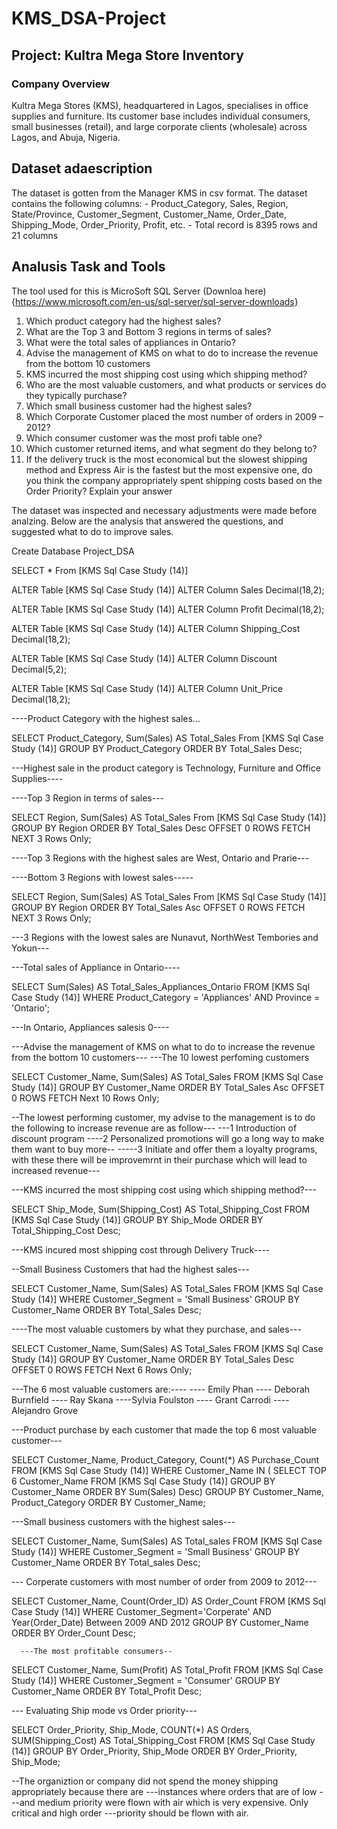 # KMS_DSA-Project

## Project: Kultra Mega Store Inventory

### Company Overview
  Kultra Mega Stores (KMS), headquartered in Lagos, specialises in office supplies and furniture. Its customer base includes individual consumers, small businesses (retail), and large corporate clients (wholesale) across Lagos, and Abuja, Nigeria.

## Dataset adaescription
  The dataset is gotten from the Manager KMS in csv format. The dataset contains the following columns:
    - Product_Category, Sales, Region, State/Province, Customer_Segment, Customer_Name, Order_Date, Shipping_Mode, Order_Priority, Profit, etc.
    - Total record is 8395 rows and 21 columns

## Analusis Task and Tools
The tool used for this is MicroSoft SQL Server (Downloa here) {https://www.microsoft.com/en-us/sql-server/sql-server-downloads}

   1. Which product category had the highest sales?
   2. What are the Top 3 and Bottom 3 regions in terms of sales?
   3. What were the total sales of appliances in Ontario?
   4. Advise the management of KMS on what to do to increase the revenue from the bottom 10 customers
   5. KMS incurred the most shipping cost using which shipping method?
   6. Who are the most valuable customers, and what products or services do they typically purchase?
   7. Which small business customer had the highest sales?
   8. Which Corporate Customer placed the most number of orders in 2009 – 2012?
   9. Which consumer customer was the most profi table one?
   10. Which customer returned items, and what segment do they belong to?
   11. If the delivery truck is the most economical but the slowest shipping method and Express Air is the fastest but the most expensive one, do you think the company appropriately spent shipping costs based          on the Order Priority? Explain your answer

The dataset was inspected and necessary adjustments were made before analzing. Below are the analysis that answered the questions, and suggested what to do to improve sales.


Create Database Project_DSA

SELECT * From [KMS Sql Case Study (14)]

ALTER Table [KMS Sql Case Study (14)]
ALTER Column Sales Decimal(18,2);

ALTER Table [KMS Sql Case Study (14)]
ALTER Column Profit Decimal(18,2);

ALTER Table [KMS Sql Case Study (14)]
ALTER Column Shipping_Cost Decimal(18,2);

ALTER Table [KMS Sql Case Study (14)]
ALTER Column Discount Decimal(5,2);

ALTER Table [KMS Sql Case Study (14)]
ALTER Column Unit_Price Decimal(18,2);


----Product Category with the highest sales...


SELECT Product_Category, Sum(Sales) AS Total_Sales
 From [KMS Sql Case Study (14)]
 GROUP BY Product_Category
ORDER BY Total_Sales Desc;

---Highest sale in the product category is Technology, Furniture and Office Supplies----


----Top 3 Region in terms of sales---

SELECT Region, Sum(Sales) AS Total_Sales
From [KMS Sql Case Study (14)]
GROUP BY Region
ORDER BY Total_Sales Desc
OFFSET 0 ROWS FETCH NEXT 3 Rows Only;


----Top 3 Regions with the highest sales are West, Ontario and Prarie---


----Bottom 3 Regions with lowest sales-----


SELECT Region, Sum(Sales) AS Total_Sales
  From [KMS Sql Case Study (14)]
   GROUP BY Region
     ORDER BY Total_Sales Asc
       OFFSET 0 ROWS FETCH NEXT 3 Rows Only;

---3 Regions with the lowest sales are Nunavut, NorthWest Tembories and Yokun---



---Total sales of Appliance in Ontario----

SELECT Sum(Sales) AS Total_Sales_Appliances_Ontario
  FROM [KMS Sql Case Study (14)]
    WHERE Product_Category = 'Appliances'
      AND Province = 'Ontario';

---In Ontario, Appliances salesis 0----


---Advise the management of KMS on what to do to increase the revenue from the bottom 10 customers---
---The 10 lowest perfoming customers

SELECT Customer_Name, Sum(Sales) AS Total_Sales
 FROM [KMS Sql Case Study (14)]
  GROUP BY Customer_Name
   ORDER BY Total_Sales Asc
   OFFSET 0 ROWS FETCH Next 10 Rows Only;

--The lowest performing customer, my advise to the management is to do the following to increase revenue are as follow---
---1 Introduction of discount program
----2 Personalized promotions will go a long way to make them want to buy more--
-----3 Initiate and offer them a loyalty programs, with these there will be improvemrnt in their purchase which will lead to increased revenue---


---KMS incurred the most shipping cost using which shipping method?---

SELECT Ship_Mode, Sum(Shipping_Cost) AS Total_Shipping_Cost
 FROM [KMS Sql Case Study (14)]
  GROUP BY Ship_Mode
   ORDER BY Total_Shipping_Cost Desc;

---KMS incured most shipping cost through Delivery Truck----


--Small Business Customers that had the highest sales---

SELECT Customer_Name, Sum(Sales) AS Total_Sales
    FROM [KMS Sql Case Study (14)]
	 WHERE Customer_Segment = 'Small Business'
	  GROUP BY Customer_Name
	  ORDER BY Total_Sales Desc;


----The most valuable customers by what they purchase, and sales---

SELECT Customer_Name, Sum(Sales) AS Total_Sales
  FROM [KMS Sql Case Study (14)]
   GROUP BY Customer_Name
     ORDER BY Total_Sales Desc
	   OFFSET 0 ROWS FETCH Next 6 Rows Only;


---The 6 most valuable customers are:----
---- Emily Phan
---- Deborah Burnfield
---- Ray Skana
----Sylvia Foulston
---- Grant Carrodi 
---- Alejandro Grove

---Product purchase by each customer that made the top 6 most valuable customer---

SELECT Customer_Name, Product_Category, Count(*) AS Purchase_Count
    FROM [KMS Sql Case Study (14)]
	 WHERE Customer_Name IN (
	    SELECT TOP 6 Customer_Name
		 FROM [KMS Sql Case Study (14)]
		  GROUP BY Customer_Name
		   ORDER BY Sum(Sales) Desc)
GROUP BY Customer_Name, Product_Category
ORDER BY Customer_Name;

---Small business customers with the highest sales---

SELECT Customer_Name, Sum(Sales) AS Total_sales
   FROM [KMS Sql Case Study (14)]
    WHERE Customer_Segment = 'Small Business'
     GROUP BY Customer_Name
       ORDER BY Total_sales Desc;

--- Corperate customers with most number of order from 2009 to 2012---

SELECT Customer_Name, Count(Order_ID) AS Order_Count
   FROM [KMS Sql Case Study (14)]
   WHERE Customer_Segment='Corperate'
    AND Year(Order_Date) Between 2009 AND 2012
	 GROUP BY Customer_Name
	  ORDER BY Order_Count Desc;


	  ---The most profitable consumers--

SELECT Customer_Name, Sum(Profit) AS Total_Profit
  FROM [KMS Sql Case Study (14)]
    WHERE Customer_Segment = 'Consumer'
	GROUP BY Customer_Name
	  ORDER BY Total_Profit Desc;




--- Evaluating Ship mode vs Order priority---

SELECT Order_Priority, Ship_Mode, COUNT(*) AS Orders,
SUM(Shipping_Cost) AS Total_Shipping_Cost
FROM [KMS Sql Case Study (14)]
GROUP BY Order_Priority, Ship_Mode
ORDER BY Order_Priority, Ship_Mode;

--The organiztion or company did not spend the money shipping appropriately because there are 
---instances where orders that are of low 
---and medium priority were flown with air which is very expensive. Only critical and high order
---priority should be flown with air.






